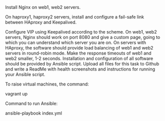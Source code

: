 Install Nginx on web1, web2 servers. 

On haproxy1, haproxy2 servers, install and configure a fail-safe link between HAproxy and Keepalived. 

Configure VIP using Keepalived according to the scheme. On web1, web2 servers, Nginx should work on port 8080 and give a custom page, going to which you can understand which server you are on. On servers with HAproxy, the software should provide load balancing of web1 and web2 servers in round-robin mode. Make the response timeouts of web1 and web2 smaller, 1-2 seconds. Installation and configuration of all software should be provided by Ansible script. Upload all files for this task to Github and write a ReadMe with health screenshots and instructions for running your Ansible script.

To raise virtual machines, the command:

vagrant up

Command to run Ansible:

ansible-playbook index.yml

